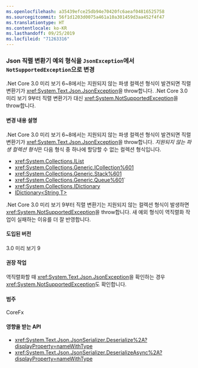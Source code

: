```yaml
---
ms.openlocfilehash: a35439efce25db94e70420fc6aeaf04816525758
ms.sourcegitcommit: 56f1d1203d0075a461a10a301459d3aa452f4f47
ms.translationtype: HT
ms.contentlocale: ko-KR
ms.lasthandoff: 09/25/2019
ms.locfileid: "71263316"
---
```

### <a name="json-serializer-exception-type-changed-from-jsonexception-to-notsupportedexception"></a>Json 직렬 변환기 예외 형식을 `JsonException`에서 `NotSupportedException`으로 변경

.Net Core 3.0 미리 보기 6~8에서는 지원되지 않는 파생 컬렉션 형식이 발견되면 직렬 변환기가 <xref:System.Text.Json.JsonException>을 throw합니다. .Net Core 3.0 미리 보기 9부터 직렬 변환기가 대신 <xref:System.NotSupportedException>을 throw합니다.

#### <a name="change-description"></a>변경 내용 설명

.Net Core 3.0 미리 보기 6~8에서는 지원되지 않는 파생 컬렉션 형식이 발견되면 직렬 변환기가 <xref:System.Text.Json.JsonException>을 throw합니다. *지원되지 않는 파생 컬렉션 형식*은 다음 형식 중 하나에 할당할 수 없는 컬렉션 형식입니다.

- <xref:System.Collections.IList>
- <xref:System.Collections.Generic.ICollection%601>
- <xref:System.Collections.Generic.Stack%601>
- <xref:System.Collections.Generic.Queue%601>`
- <xref:System.Collections.IDictionary>
- [IDictionary\<String,T>](xref:System.Collections.Generic.IDictionary%602)

.Net Core 3.0 미리 보기 9부터 직렬 변환기는 지원되지 않는 컬렉션 형식이 발생하면 <xref:System.NotSupportedException>을 throw합니다. 새 예외 형식이 역직렬화 작업이 실패하는 이유를 더 잘 반영합니다.

#### <a name="version-introduced"></a>도입된 버전

3.0 미리 보기 9

#### <a name="recommended-action"></a>권장 작업

역직렬화할 때 <xref:System.Text.Json.JsonException>을 확인하는 경우 <xref:System.NotSupportedException>도 확인합니다.

#### <a name="category"></a>범주

CoreFx

#### <a name="affected-apis"></a>영향을 받는 API

- <xref:System.Text.Json.JsonSerializer.Deserialize%2A?displayProperty=nameWithType>
- <xref:System.Text.Json.JsonSerializer.DeserializeAsync%2A?displayProperty=nameWithType>

<!--

#### Affected APIs

- `Overload:System.Text.Json.JsonSerializer.Deserialize`
- `Overload:System.Text.Json.JsonSerializer.DeserializeAsync`

-->
